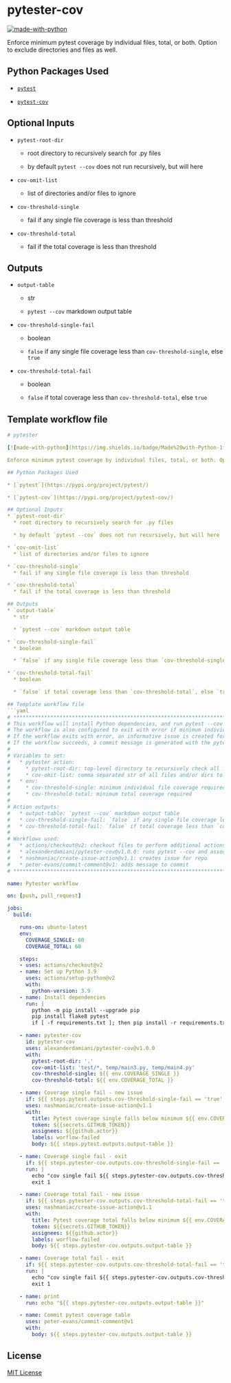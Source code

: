 # pytester-cov

[![made-with-python](https://img.shields.io/badge/Made%20with-Python-1f425f.svg)](https://www.python)

Enforce minimum pytest coverage by individual files, total, or both. Option to exclude directories and files as well.

## Python Packages Used

* [`pytest`](https://pypi.org/project/pytest/)

* [`pytest-cov`](https://pypi.org/project/pytest-cov/)

## Optional Inputs
* `pytest-root-dir`
	* root directory to recursively search for .py files

	* by default `pytest --cov` does not run recursively, but will here

* `cov-omit-list`
	* list of directories and/or files to ignore

* `cov-threshold-single`
	* fail if any single file coverage is less than threshold

* `cov-threshold-total`
	* fail if the total coverage is less than threshold

## Outputs
* `output-table`
	* str

  * `pytest --cov` markdown output table

* `cov-threshold-single-fail`
  * boolean

  * `false` if any single file coverage less than `cov-threshold-single`, else `true`

* `cov-threshold-total-fail`
  * boolean

  * `false` if total coverage less than `cov-threshold-total`, else `true`

## Template workflow file
```yaml
# pytester

[![made-with-python](https://img.shields.io/badge/Made%20with-Python-1f425f.svg)](https://www.python)

Enforce minimum pytest coverage by individual files, total, or both. Option to exclude directories and files as well.

## Python Packages Used

* [`pytest`](https://pypi.org/project/pytest/)

* [`pytest-cov`](https://pypi.org/project/pytest-cov/)

## Optional Inputs
* `pytest-root-dir`
  * root directory to recursively search for .py files

  * by default `pytest --cov` does not run recursively, but will here

* `cov-omit-list`
  * list of directories and/or files to ignore

* `cov-threshold-single`
  * fail if any single file coverage is less than threshold

* `cov-threshold-total`
  * fail if the total coverage is less than threshold

## Outputs
* `output-table`
  * str

  * `pytest --cov` markdown output table

* `cov-threshold-single-fail`
  * boolean

  * `false` if any single file coverage less than `cov-threshold-single`, else `true`

* `cov-threshold-total-fail`
  * boolean

  * `false` if total coverage less than `cov-threshold-total`, else `true`

## Template workflow file
```yaml
# **************************************************************************************************************** #
# This workflow will install Python dependencies, and run pytest --cov on all files recursively from the pytest-root-dir
# The workflow is also configured to exit with error if minimum individual file or total pytest coverage minimum not met
# If the workflow exits with error, an informative issue is created for the repo alerting the user
# If the workflow succeeds, a commit message is generated with the pytest --cov markdown table
#
# Variables to set:
#   * pytester action:
#     * pytest-root-dir: top-level directory to recursively check all .py files for pytest --cov
#     * cov-omit-list: comma separated str of all files and/or dirs to ignore
#   * env:
#     * cov-threshold-single: minimum individual file coverage required
#     * cov-threshold-total: minimum total coverage required
#
# Action outputs:
#   * output-table: `pytest --cov` markdown output table
#   * cov-threshold-single-fail: `false` if any single file coverage less than `cov-threshold-single`, else `true`
#   * cov-threshold-total-fail: `false` if total coverage less than `cov-threshold-total`, else `true`
#
# Workflows used:
#   * actions/checkout@v2: checkout files to perform additional actions on
#   * alexanderdamiani/pytester-cov@v1.0.0: runs pytest --cov and associated functions
#   * nashmaniac/create-issue-action@v1.1: creates issue for repo
#   * peter-evans/commit-comment@v1: adds message to commit
# **************************************************************************************************************** #

name: Pytester workflow

on: [push, pull_request]

jobs:
  build:

    runs-on: ubuntu-latest
    env:
      COVERAGE_SINGLE: 60
      COVERAGE_TOTAL: 60

    steps:
    - uses: actions/checkout@v2
    - name: Set up Python 3.9
      uses: actions/setup-python@v2
      with:
        python-version: 3.9
    - name: Install dependencies
      run: |
        python -m pip install --upgrade pip
        pip install flake8 pytest
        if [ -f requirements.txt ]; then pip install -r requirements.txt; fi

    - name: pytester-cov
      id: pytester-cov
      uses: alexanderdamiani/pytester-cov@v1.0.0
      with:
        pytest-root-dir: '.'
        cov-omit-list: 'test/*, temp/main3.py, temp/main4.py'
        cov-threshold-single: ${{ env.COVERAGE_SINGLE }}
        cov-threshold-total: ${{ env.COVERAGE_TOTAL }}

    - name: Coverage single fail - new issue
      if: ${{ steps.pytest.outputs.cov-threshold-single-fail == 'true' }}
      uses: nashmaniac/create-issue-action@v1.1
      with:
        title: Pytest coverage single falls below minimum ${{ env.COVERAGE_SINGLE }}
        token: ${{secrets.GITHUB_TOKEN}}
        assignees: ${{github.actor}}
        labels: worflow-failed
        body: ${{ steps.pytest.outputs.output-table }}

    - name: Coverage single fail - exit
      if: ${{ steps.pytester-cov.outputs.cov-threshold-single-fail == 'true' }}
      run: |
        echo "cov single fail ${{ steps.pytester-cov.outputs.cov-threshold-single-fail }}"
        exit 1

    - name: Coverage total fail - new issue
      if: ${{ steps.pytester-cov.outputs.cov-threshold-total-fail == 'true' }}
      uses: nashmaniac/create-issue-action@v1.1
      with:
        title: Pytest coverage total falls below minimum ${{ env.COVERAGE_TOTAL }}
        token: ${{secrets.GITHUB_TOKEN}}
        assignees: ${{github.actor}}
        labels: worflow-failed
        body: ${{ steps.pytester-cov.outputs.output-table }}

    - name: Coverage total fail - exit
      if: ${{ steps.pytester-cov.outputs.cov-threshold-total-fail == 'true' }}
      run: |
        echo "cov single fail ${{ steps.pytester-cov.outputs.cov-threshold-total-fail }}"
        exit 1

    - name: print
      run: echo "${{ steps.pytester-cov.outputs.output-table }}"

    - name: Commit pytest coverage table
      uses: peter-evans/commit-comment@v1
      with:
        body: ${{ steps.pytester-cov.outputs.output-table }}
```

## License
[MIT License](https://github.com/git/git-scm.com/blob/master/MIT-LICENSE.txt)
